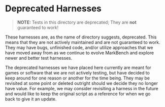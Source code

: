 # Deprecated Harnesses
> **NOTE:** Tests in this directory are deprecated; They are  **not** guaranteed to work!

These harnesses are, as the name of directory suggests, deprecated. This means that they are not actively maintained and are not guaranteed to work. They may have bugs, unfinished code, and/or utilize approaches that we have moved away from as we continue to evolve MarkBench and explore newer and better test harnesses. 

The deprecated harnesses we have placed here currently are meant for games or software that we are not actively testing, but have decided to keep around for one reason or another for the time being. They may be revisited at some point or deleted outright should we decide they no longer have value. For example, we may consider revisiting a harness in the future and would like to keep the original script as a reference for when we go back to give it an update.
